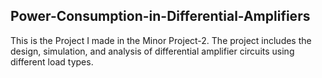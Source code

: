 ## Power-Consumption-in-Differential-Amplifiers
This is the Project I made in the Minor Project-2. The project includes the design, simulation, and analysis of differential amplifier circuits using different load types.
